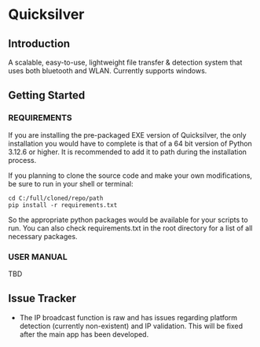 # Quicksilver

## Introduction
A scalable, easy-to-use, lightweight file transfer &amp; detection system that uses both bluetooth and WLAN. Currently supports windows.

## Getting Started
### REQUIREMENTS
If you are installing the pre-packaged EXE version of Quicksilver, the only installation you would have to complete is that of a 64 bit version of Python 3.12.6 or higher. It is recommended to add it to path during the installation process.

If you planning to clone the source code and make your own modifications, be sure to run in your shell or terminal:
```
cd C:/full/cloned/repo/path
pip install -r requirements.txt
```
So the appropriate python packages would be available for your scripts to run. You can also check requirements.txt in the root directory for a list of all necessary packages.

### USER MANUAL
TBD

## Issue Tracker
- The IP broadcast function is raw and has issues regarding platform detection (currently non-existent) and IP validation. This will be fixed after the main app has been developed.

